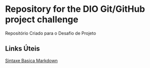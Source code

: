 # Repository for the DIO Git/GitHub project challenge
Repositório Criado para o Desafio de Projeto
## Links Úteis
[Sintaxe Basica Markdown](https://www.markdownguide.org/basic-syntax/)
